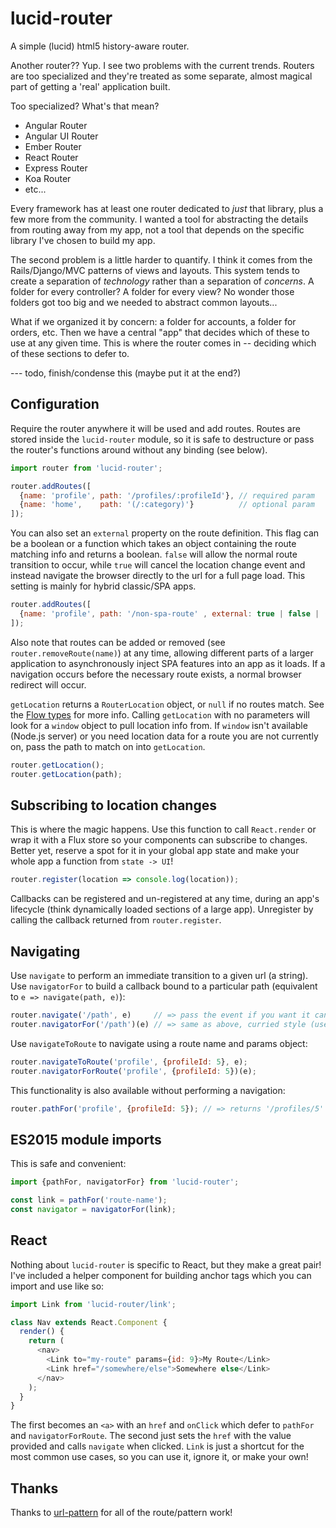 # lucid-router

A simple (lucid) html5 history-aware router.

Another router??  Yup.  I see two problems with the current trends.
Routers are too specialized and they're treated as some separate, almost magical part of getting a 'real' application built.

Too specialized?  What's that mean?
- Angular Router
- Angular UI Router
- Ember Router
- React Router
- Express Router
- Koa Router
- etc...

Every framework has at least one router dedicated to _just_ that library, plus a few more from the community.
I wanted a tool for abstracting the details from routing away from my app, not a tool that depends on the specific library I've chosen to build my app.

The second problem is a little harder to quantify.
I think it comes from the Rails/Django/MVC patterns of views and layouts.
This system tends to create a separation of _technology_ rather than a separation of _concerns_.
A folder for every controller?  A folder for every view?
No wonder those folders got too big and we needed to abstract common layouts...

What if we organized it by concern: a folder for accounts, a folder for orders, etc.
Then we have a central "app" that decides which of these to use at any given time.
This is where the router comes in -- deciding which of these sections to defer to.

--- todo, finish/condense this (maybe put it at the end?)

## Configuration
Require the router anywhere it will be used and add routes.  Routes are stored inside the `lucid-router` module, so it is safe to destructure or pass the router's functions around without any binding (see below).
```js
import router from 'lucid-router';

router.addRoutes([
  {name: 'profile', path: '/profiles/:profileId'}, // required param
  {name: 'home',    path: '(/:category)'}          // optional param
]);
```

You can also set an `external` property on the route definition.  This flag can be a boolean or a function which takes an object containing the route matching info and returns a boolean.  `false` will allow the normal route transition to occur, while `true` will cancel the location change event and instead navigate the browser directly to the url for a full page load.  This setting is mainly for hybrid classic/SPA apps.
```js
router.addRoutes([
  {name: 'profile', path: '/non-spa-route' , external: true | false | (matchInfo => true | false)}
]);
```

Also note that routes can be added or removed (see `router.removeRoute(name)`) at any time, allowing different parts of a larger application to asynchronously inject SPA features into an app as it loads.  If a navigation occurs before the necessary route exists, a normal browser redirect will occur.

`getLocation` returns a `RouterLocation` object, or `null` if no routes match.  See the [Flow types](https://github.com/spicydonuts/lucid-router/blob/master/lib/lucid-router.t.js) for more info.
Calling `getLocation` with no parameters will look for a `window` object to pull location info from.  If `window` isn't available (Node.js server) or you need location data for a route you are not currently on, pass the path to match on into `getLocation`.
```js
router.getLocation();
router.getLocation(path);
```

## Subscribing to location changes
This is where the magic happens.  Use this function to call `React.render` or wrap it with a Flux store so your components can subscribe to changes.  Better yet, reserve a spot for it in your global app state and make your whole app a function from `state -> UI`!
```js
router.register(location => console.log(location));
```

Callbacks can be registered and un-registered at any time, during an app's lifecycle (think dynamically loaded sections of a large app).  Unregister by calling the callback returned from `router.register`.

## Navigating
Use `navigate` to perform an immediate transition to a given url (a string).  Use `navigatorFor` to build a callback bound to a particular path (equivalent to `e => navigate(path, e)`):
```js
router.navigate('/path', e)     // => pass the event if you want it cancelled for you
router.navigatorFor('/path')(e) // => same as above, curried style (useful for event binding)
```

Use `navigateToRoute` to navigate using a route name and params object:
```js
router.navigateToRoute('profile', {profileId: 5}, e);
router.navigatorForRoute('profile', {profileId: 5})(e);
```

This functionality is also available without performing a navigation:
```js
router.pathFor('profile', {profileId: 5}); // => returns '/profiles/5'
```

## ES2015 module imports
This is safe and convenient:
```js
import {pathFor, navigatorFor} from 'lucid-router';

const link = pathFor('route-name');
const navigator = navigatorFor(link);
```

## React
Nothing about `lucid-router` is specific to React, but they make a great pair!  I've included a helper component for building anchor tags which you can import and use like so:
```js
import Link from 'lucid-router/link';

class Nav extends React.Component {
  render() {
    return (
      <nav>
        <Link to="my-route" params={id: 9}>My Route</Link>
        <Link href="/somewhere/else">Somewhere else</Link>
      </nav>
    );
  }
}
```
The first becomes an `<a>` with an `href` and `onClick` which defer to `pathFor` and `navigatorForRoute`.  The second just sets the `href` with the value provided and calls `navigate` when clicked.  `Link` is just a shortcut for the most common use cases, so you can use it, ignore it, or make your own!


## Thanks

Thanks to [url-pattern](https://github.com/snd/url-pattern) for all of the route/pattern work!
